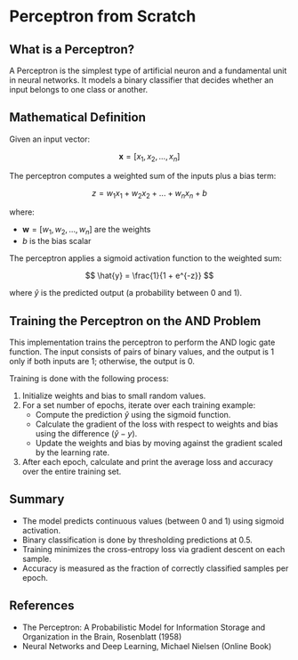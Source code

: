 # Perceptron from Scratch

## What is a Perceptron?

A Perceptron is the simplest type of artificial neuron and a fundamental unit in neural networks. It models a binary classifier that decides whether an input belongs to one class or another.

## Mathematical Definition

Given an input vector:

$$
\mathbf{x} = [x_1, x_2, ..., x_n]
$$

The perceptron computes a weighted sum of the inputs plus a bias term:

$$
z = w_1 x_1 + w_2 x_2 + ... + w_n x_n + b
$$

where:

- $\mathbf{w} = [w_1, w_2, ..., w_n]$ are the weights  
- $b$ is the bias scalar  

The perceptron applies a sigmoid activation function to the weighted sum:

$$
\hat{y} = \frac{1}{1 + e^{-z}}
$$

where $\hat{y}$ is the predicted output (a probability between 0 and 1).

## Training the Perceptron on the AND Problem

This implementation trains the perceptron to perform the AND logic gate function. The input consists of pairs of binary values, and the output is 1 only if both inputs are 1; otherwise, the output is 0.

Training is done with the following process:

1. Initialize weights and bias to small random values.  
2. For a set number of epochs, iterate over each training example:  
   - Compute the prediction $\hat{y}$ using the sigmoid function.  
   - Calculate the gradient of the loss with respect to weights and bias using the difference $(\hat{y} - y)$.  
   - Update the weights and bias by moving against the gradient scaled by the learning rate.  
3. After each epoch, calculate and print the average loss and accuracy over the entire training set.

## Summary

- The model predicts continuous values (between 0 and 1) using sigmoid activation.  
- Binary classification is done by thresholding predictions at 0.5.  
- Training minimizes the cross-entropy loss via gradient descent on each sample.  
- Accuracy is measured as the fraction of correctly classified samples per epoch.  

## References

- The Perceptron: A Probabilistic Model for Information Storage and Organization in the Brain, Rosenblatt (1958)  
- Neural Networks and Deep Learning, Michael Nielsen (Online Book)

